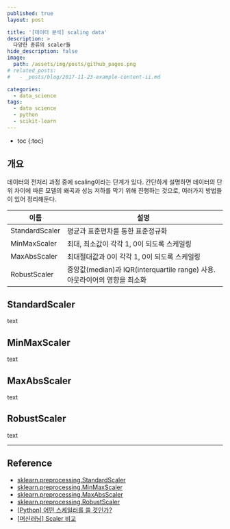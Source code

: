```yaml
---
published: true
layout: post

title: '[데이터 분석] scaling data'
description: >
  다양한 종류의 scaler들
hide_description: false
image: 
  path: /assets/img/posts/github_pages.png
# related_posts:
#   - _posts/blog/2017-11-23-example-content-ii.md

categories:
  - data_science
tags:
  - data science
  - python
  - scikit-learn
---
```


* toc
{:toc}

## 개요

데이터의 전처리 과정 중에 scaling이라는 단계가 있다. 간단하게 설명하면 데이터의 단위 차이에 따른 모델의 왜곡과 성능 저하를 막기 위해 진행하는 것으로, 여러가지 방법들이 있어 정리해둔다.  

|이름|설명|
|-|-|
|StandardScaler|평균과 표준편차를 통한 표준정규화|
|MinMaxScaler|최대, 최소값이 각각 1, 0이 되도록 스케일링|
|MaxAbsScaler|최대절대값과 0이 각각 1, 0이 되도록 스케일링|
|RobustScaler|중앙값(median)과 IQR(interquartile range) 사용. 아웃라이어의 영향을 최소화|

## StandardScaler

text

## MinMaxScaler

text

## MaxAbsScaler

text

## RobustScaler

text

---
## Reference
- [sklearn.preprocessing.StandardScaler](https://scikit-learn.org/stable/modules/generated/sklearn.preprocessing.StandardScaler.html#sklearn.preprocessing.StandardScaler)
- [sklearn.preprocessing.MinMaxScaler](https://scikit-learn.org/stable/modules/generated/sklearn.preprocessing.MinMaxScaler.html#sklearn.preprocessing.MinMaxScaler)
- [sklearn.preprocessing.MaxAbsScaler](https://scikit-learn.org/stable/modules/generated/sklearn.preprocessing.MaxAbsScaler.html#sklearn.preprocessing.MaxAbsScaler)
- [sklearn.preprocessing.RobustScaler](https://scikit-learn.org/stable/modules/generated/sklearn.preprocessing.RobustScaler.html#sklearn.preprocessing.RobustScaler)
- [[Python] 어떤 스케일러를 쓸 것인가?](https://mkjjo.github.io/python/2019/01/10/scaler.html)
- [[머신러닝] Scaler 비교](https://blog.naver.com/PostView.nhn?isHttpsRedirect=true&blogId=wideeyed&logNo=221293217463&categoryNo=49&parentCategoryNo=0&viewDate=&currentPage=1&postListTopCurrentPage=1&from=search)